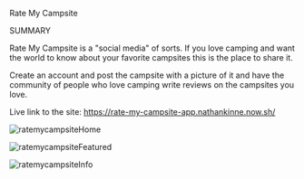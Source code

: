 Rate My Campsite

SUMMARY

Rate My Campsite is a "social media" of sorts. If you love camping and want the world to know about your favorite campsites this is the place to share it.

Create an account and post the campsite with a picture of it and have the community of people who love camping write reviews on the campsites you love.

Live link to the site:
https://rate-my-campsite-app.nathankinne.now.sh/

![ratemycampsiteHome](https://user-images.githubusercontent.com/12354132/65820851-6650a180-e21d-11e9-9dff-16c2c657c8de.png)


![ratemycampsiteFeatured](https://user-images.githubusercontent.com/12354132/65820857-77011780-e21d-11e9-9692-75c4b3a90fd3.png)


![ratemycampsiteInfo](https://user-images.githubusercontent.com/12354132/65820859-82ecd980-e21d-11e9-8384-2bbb4cd59d81.png)
